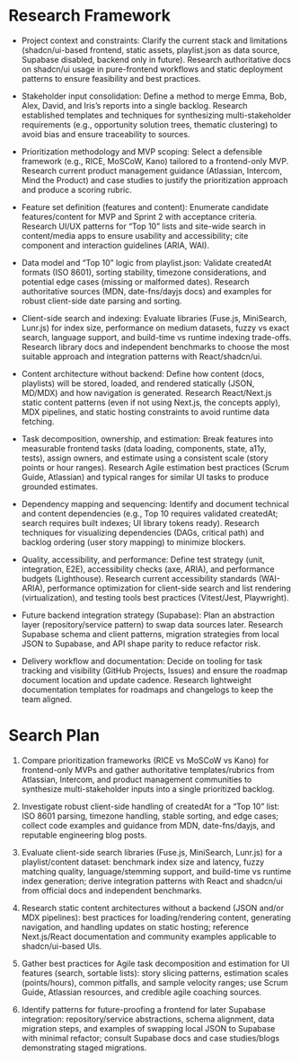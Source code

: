 # Research Framework
- Project context and constraints: Clarify the current stack and limitations (shadcn/ui-based frontend, static assets, playlist.json as data source, Supabase disabled, backend only in future). Research authoritative docs on shadcn/ui usage in pure-frontend workflows and static deployment patterns to ensure feasibility and best practices.

- Stakeholder input consolidation: Define a method to merge Emma, Bob, Alex, David, and Iris’s reports into a single backlog. Research established templates and techniques for synthesizing multi-stakeholder requirements (e.g., opportunity solution trees, thematic clustering) to avoid bias and ensure traceability to sources.

- Prioritization methodology and MVP scoping: Select a defensible framework (e.g., RICE, MoSCoW, Kano) tailored to a frontend-only MVP. Research current product management guidance (Atlassian, Intercom, Mind the Product) and case studies to justify the prioritization approach and produce a scoring rubric.

- Feature set definition (features and content): Enumerate candidate features/content for MVP and Sprint 2 with acceptance criteria. Research UI/UX patterns for “Top 10” lists and site-wide search in content/media apps to ensure usability and accessibility; cite component and interaction guidelines (ARIA, WAI).

- Data model and “Top 10” logic from playlist.json: Validate createdAt formats (ISO 8601), sorting stability, timezone considerations, and potential edge cases (missing or malformed dates). Research authoritative sources (MDN, date-fns/dayjs docs) and examples for robust client-side date parsing and sorting.

- Client-side search and indexing: Evaluate libraries (Fuse.js, MiniSearch, Lunr.js) for index size, performance on medium datasets, fuzzy vs exact search, language support, and build-time vs runtime indexing trade-offs. Research library docs and independent benchmarks to choose the most suitable approach and integration patterns with React/shadcn/ui.

- Content architecture without backend: Define how content (docs, playlists) will be stored, loaded, and rendered statically (JSON, MD/MDX) and how navigation is generated. Research React/Next.js static content patterns (even if not using Next.js, the concepts apply), MDX pipelines, and static hosting constraints to avoid runtime data fetching.

- Task decomposition, ownership, and estimation: Break features into measurable frontend tasks (data loading, components, state, a11y, tests), assign owners, and estimate using a consistent scale (story points or hour ranges). Research Agile estimation best practices (Scrum Guide, Atlassian) and typical ranges for similar UI tasks to produce grounded estimates.

- Dependency mapping and sequencing: Identify and document technical and content dependencies (e.g., Top 10 requires validated createdAt; search requires built indexes; UI library tokens ready). Research techniques for visualizing dependencies (DAGs, critical path) and backlog ordering (user story mapping) to minimize blockers.

- Quality, accessibility, and performance: Define test strategy (unit, integration, E2E), accessibility checks (axe, ARIA), and performance budgets (Lighthouse). Research current accessibility standards (WAI-ARIA), performance optimization for client-side search and list rendering (virtualization), and testing tools best practices (Vitest/Jest, Playwright).

- Future backend integration strategy (Supabase): Plan an abstraction layer (repository/service pattern) to swap data sources later. Research Supabase schema and client patterns, migration strategies from local JSON to Supabase, and API shape parity to reduce refactor risk.

- Delivery workflow and documentation: Decide on tooling for task tracking and visibility (GitHub Projects, Issues) and ensure the roadmap document location and update cadence. Research lightweight documentation templates for roadmaps and changelogs to keep the team aligned.



# Search Plan
1. Compare prioritization frameworks (RICE vs MoSCoW vs Kano) for frontend-only MVPs and gather authoritative templates/rubrics from Atlassian, Intercom, and product management communities to synthesize multi-stakeholder inputs into a single prioritized backlog.

2. Investigate robust client-side handling of createdAt for a “Top 10” list: ISO 8601 parsing, timezone handling, stable sorting, and edge cases; collect code examples and guidance from MDN, date-fns/dayjs, and reputable engineering blog posts.

3. Evaluate client-side search libraries (Fuse.js, MiniSearch, Lunr.js) for a playlist/content dataset: benchmark index size and latency, fuzzy matching quality, language/stemming support, and build-time vs runtime index generation; derive integration patterns with React and shadcn/ui from official docs and independent benchmarks.

4. Research static content architectures without a backend (JSON and/or MDX pipelines): best practices for loading/rendering content, generating navigation, and handling updates on static hosting; reference Next.js/React documentation and community examples applicable to shadcn/ui-based UIs.

5. Gather best practices for Agile task decomposition and estimation for UI features (search, sortable lists): story slicing patterns, estimation scales (points/hours), common pitfalls, and sample velocity ranges; use Scrum Guide, Atlassian resources, and credible agile coaching sources.

6. Identify patterns for future-proofing a frontend for later Supabase integration: repository/service abstractions, schema alignment, data migration steps, and examples of swapping local JSON to Supabase with minimal refactor; consult Supabase docs and case studies/blogs demonstrating staged migrations.